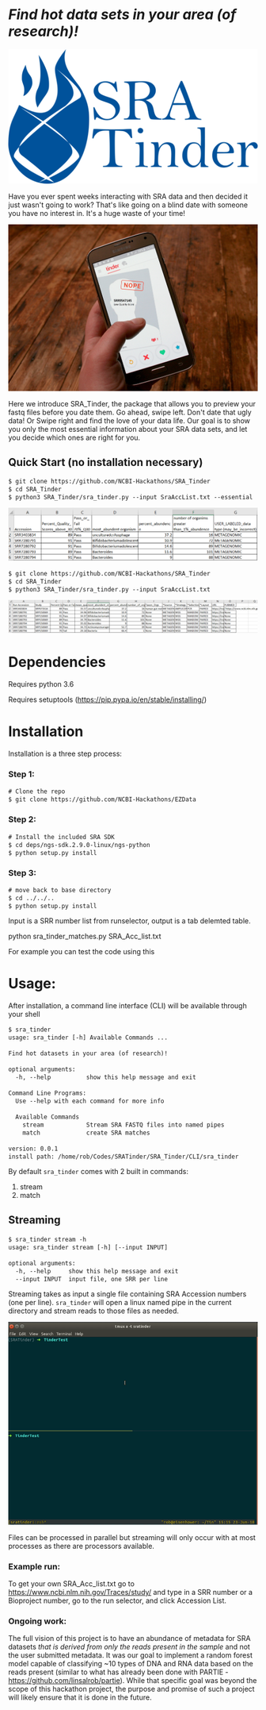 # *Find hot data sets in your area (of research)!*
![logo](/docs/SRA_Tinder_logo_full_medium_copy.png) 


Have you ever spent weeks interacting with SRA data and then decided it just wasn't going to work? That's like going on a blind date with someone you have no interest in. It's a huge waste of your time!

![Nope2](/docs/nope2.jpg)

Here we introduce SRA_Tinder, the package that allows you to preview your fastq files before you date them. Go ahead, swipe left. Don't date that ugly data! Or Swipe right and find the love of your data life.
Our goal is to show you only the most essential information about your SRA data sets, and let you decide which ones are right for you.

## Quick Start (no installation necessary)
```
$ git clone https://github.com/NCBI-Hackathons/SRA_Tinder
$ cd SRA_Tinder
$ python3 SRA_Tinder/sra_tinder.py --input SraAccList.txt --essential
```
![example1](/docs/essential_example.png)
```
$ git clone https://github.com/NCBI-Hackathons/SRA_Tinder
$ cd SRA_Tinder
$ python3 SRA_Tinder/sra_tinder.py --input SraAccList.txt
```
![example2](/docs/full_example.png)



# Dependencies
Requires python 3.6

Requires setuptools (https://pip.pypa.io/en/stable/installing/)

# Installation
Installation is a three step process:
### Step 1:
```
# Clone the repo
$ git clone https://github.com/NCBI-Hackathons/EZData
```
### Step 2:
```
# Install the included SRA SDK
$ cd deps/ngs-sdk.2.9.0-linux/ngs-python
$ python setup.py install
```
### Step 3:
```
# move back to base directory
$ cd ../../..
$ python setup.py install
```


Input is a SRR number list from runselector, output is a tab delemted table.

python sra_tinder_matches.py SRA_Acc_list.txt

For example you can test the code using this

# Usage:
After installation, a command line interface (CLI) will be available through your shell
```
$ sra_tinder
usage: sra_tinder [-h] Available Commands ...

Find hot datasets in your area (of research)!

optional arguments:
  -h, --help          show this help message and exit

Command Line Programs:
  Use --help with each command for more info

  Available Commands
    stream            Stream SRA FASTQ files into named pipes
    match             create SRA matches

version: 0.0.1
install path: /home/rob/Codes/SRATinder/SRA_Tinder/CLI/sra_tinder

```
By default `sra_tinder` comes with 2 built in commands:

1. stream
2. match

## Streaming
```
$ sra_tinder stream -h
usage: sra_tinder stream [-h] [--input INPUT]

optional arguments:
  -h, --help     show this help message and exit
  --input INPUT  input file, one SRR per line
```
Streaming takes as input a single file containing SRA Accession numbers (one per line). `sra_tinder` will open a linux named 
pipe in the current directory and stream reads to those files as needed.

![](docs/stream_demo.gif)
 
 Files can be processed in parallel but streaming will only occur with at most processes as there are processors available.

### Example run:  
To get your own SRA_Acc_list.txt go to https://www.ncbi.nlm.nih.gov/Traces/study/ and type in a SRR number or a Bioproject number, go to the run selector, and click Accession List.
### Ongoing work:
The full vision of this project is to have an abundance of metadata for SRA datasets *that is derived from only the reads present in the sample* and not the user submitted metadata.
It was our goal to implement a random forest model capable of classifying ~10 types of DNA and RNA data based on the reads present
(similar to what has already been done with PARTIE - https://github.com/linsalrob/partie).
While that specific goal was beyond the scope of this hackathon project, the purpose and promise of such a project will likely ensure that it is done in the future.




